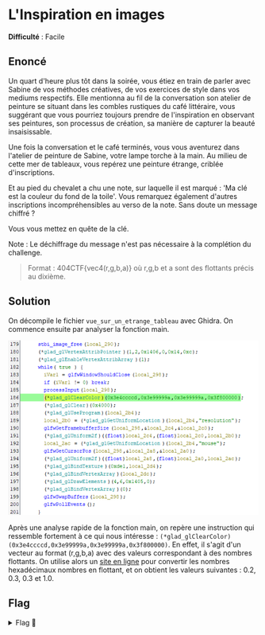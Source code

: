 # L'Inspiration en images

**Difficulté** : Facile

## Enoncé

Un quart d'heure plus tôt dans la soirée, vous étiez en train de parler avec Sabine de vos méthodes créatives, de vos exercices de style dans vos mediums respectifs. Elle mentionna au fil de la conversation son atelier de peinture se situant dans les combles rustiques du café littéraire, vous suggérant que vous pourriez toujours prendre de l'inspiration en observant ses peintures, son processus de création, sa manière de capturer la beauté insaisissable.

Une fois la conversation et le café terminés, vous vous aventurez dans l'atelier de peinture de Sabine, votre lampe torche à la main. Au milieu de cette mer de tableaux, vous repérez une peinture étrange, criblée d'inscriptions.

Et au pied du chevalet a chu une note, sur laquelle il est marqué : 'Ma clé est la couleur du fond de la toile'. Vous remarquez également d'autres inscriptions incompréhensibles au verso de la note. Sans doute un message chiffré ?

Vous vous mettez en quête de la clé.

Note : Le déchiffrage du message n'est pas nécessaire à la complétion du challenge.

> Format : 404CTF{vec4(r,g,b,a)} où r,g,b et a sont des flottants précis au dixième.


## Solution

On décompile le fichier `vue_sur_un_etrange_tableau` avec Ghidra. On commence ensuite par analyser la fonction main.

<p align="center"><img src="Analyse du main.png" alt="Analyse du main" width="600"></p>

Après une analyse rapide de la fonction main, on repère une instruction qui ressemble fortement à ce qui nous intéresse : `(*glad_glClearColor)(0x3e4ccccd,0x3e99999a,0x3e99999a,0x3f800000)`. En effet, il s'agit d'un vecteur au format (r,g,b,a) avec des valeurs correspondant à des nombres flottants. On utilise alors un [site en ligne](https://resource.heltec.cn/utils/hf) pour convertir les nombres hexadécimaux nombres en flottant, et on obtient les valeurs suivantes : 0.2, 0.3, 0.3 et 1.0.


## Flag

<details>
<summary> Flag 🚩</summary>

```
404CTF{vec4(0.2,0.3,0.3,1.0)}
```
